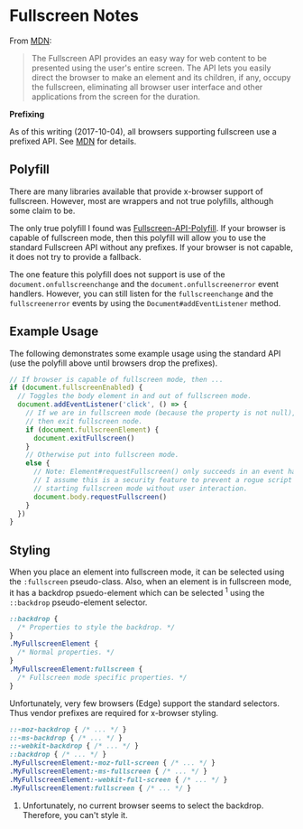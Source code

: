 # Fullscreen Notes

From [MDN]:

> The Fullscreen API provides an easy way for web content to be presented using
> the user's entire screen.  The API lets you easily direct the browser to make
> an element and its children, if any, occupy the fullscreen, eliminating all
> browser user interface and other applications from the screen for the
> duration.

**Prefixing**

As of this writing (2017-10-04), all browsers supporting fullscreen use a
prefixed API.  See [MDN][mdn-prefix] for details.


## Polyfill

There are many libraries available that provide x-browser support of
fullscreen.  However, most are wrappers and not true polyfills, although some
claim to be.

The only true polyfill I found was [Fullscreen-API-Polyfill][polyfill].  If
your browser is capable of fullscreen mode, then this polyfill will allow you
to use the standard Fullscreen API without any prefixes.  If your browser is
not capable, it does not try to provide a fallback.

The one feature this polyfill does not support is use of the
`document.onfullscreenchange` and the `document.onfullscreenerror` event
handlers.  However, you can still listen for the `fullscreenchange` and the
`fullscreenerror` events by using the `Document#addEventListener` method.


## Example Usage

The following demonstrates some example usage using the standard API (use the
polyfill above until browsers drop the prefixes).

```js
// If browser is capable of fullscreen mode, then ...
if (document.fullscreenEnabled) {
  // Toggles the body element in and out of fullscreen mode.
  document.addEventListener('click', () => {
    // If we are in fullscreen mode (because the property is not null),
    // then exit fullscreen node.
    if (document.fullscreenElement) {
      document.exitFullscreen()
    }
    // Otherwise put into fullscreen mode.
    else {
      // Note: Element#requestFullscreen() only succeeds in an event handler.
      // I assume this is a security feature to prevent a rogue script from
      // starting fullscreen mode without user interaction.
      document.body.requestFullscreen()
    }
  })
}
```


## Styling

When you place an element into fullscreen mode, it can be selected using the
`:fullscreen` pseudo-class.  Also, when an element is in fullscreen mode, it
has a backdrop psuedo-element which can be selected <sup>1</sup> using the
`::backdrop` pseudo-element selector.

```css
::backdrop {
  /* Properties to style the backdrop. */
}
.MyFullscreenElement {
  /* Normal properties. */
}
.MyFullscreenElement:fullscreen {
  /* Fullscreen mode specific properties. */
}
```

Unfortunately, very few browsers (Edge) support the standard selectors.  Thus
vendor prefixes are required for x-browser styling.

```css
::-moz-backdrop { /* ... */ }
::-ms-backdrop { /* ... */ }
::-webkit-backdrop { /* ... */ }
::backdrop { /* ... */ }
.MyFullscreenElement:-moz-full-screen { /* ... */ }
.MyFullscreenElement:-ms-fullscreen { /* ... */ }
.MyFullscreenElement:-webkit-full-screen { /* ... */ }
.MyFullscreenElement:fullscreen { /* ... */ }
```

1. Unfortunately, no current browser seems to select the backdrop.  Therefore,
you can't style it.



[mdn]: https://developer.mozilla.org/en-US/docs/Web/API/Fullscreen_API
[mdn-prefix]: https://developer.mozilla.org/en-US/docs/Web/API/Fullscreen_API#Prefixing
[polyfill]: https://github.com/neovov/Fullscreen-API-Polyfill
